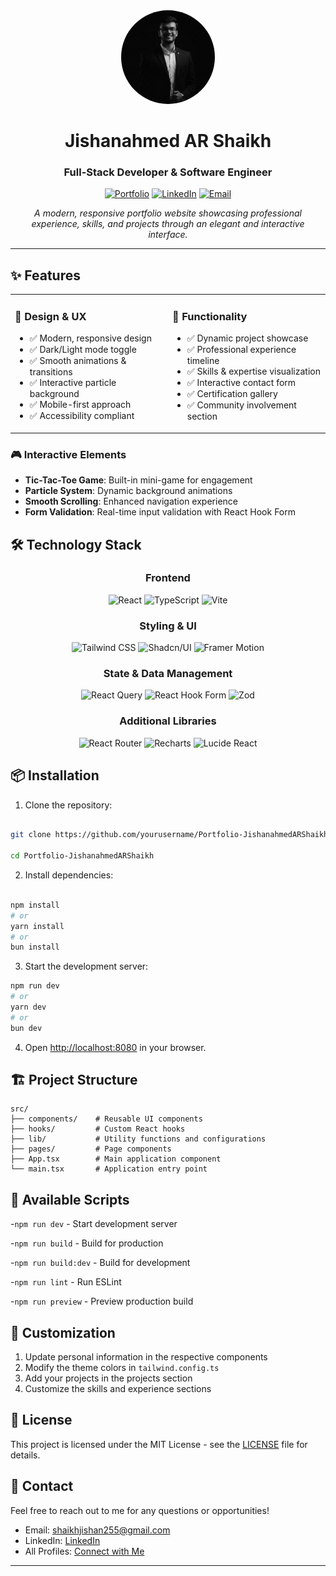 <div align="center">
  <img src="./public/my-images/FormalProfile_Monochrome.png" alt="Jishanahmed AR Shaikh" width="150" height="150" style="border-radius: 50%; object-fit: cover;">
  
  # Jishanahmed AR Shaikh
  ### Full-Stack Developer & Software Engineer
  
  [![Portfolio](https://img.shields.io/badge/Portfolio-Live-brightgreen?style=for-the-badge&logo=vercel)](https://your-portfolio-url.com)
  [![LinkedIn](https://img.shields.io/badge/LinkedIn-Connect-blue?style=for-the-badge&logo=linkedin)](https://www.linkedin.com/in/jishanahmedshaikh)
  [![Email](https://img.shields.io/badge/Email-Contact-red?style=for-the-badge&logo=gmail)](mailto:shaikhjishan255@gmail.com)
  
  *A modern, responsive portfolio website showcasing professional experience, skills, and projects through an elegant and interactive interface.*
</div>

---

## ✨ Features

<table>
<tr>
<td width="50%">

### 🎨 **Design & UX**
- ✅ Modern, responsive design
- ✅ Dark/Light mode toggle
- ✅ Smooth animations & transitions
- ✅ Interactive particle background
- ✅ Mobile-first approach
- ✅ Accessibility compliant

</td>
<td width="50%">

### 🚀 **Functionality**
- ✅ Dynamic project showcase
- ✅ Professional experience timeline
- ✅ Skills & expertise visualization
- ✅ Interactive contact form
- ✅ Certification gallery
- ✅ Community involvement section

</td>
</tr>
</table>

### 🎮 **Interactive Elements**
- **Tic-Tac-Toe Game**: Built-in mini-game for engagement
- **Particle System**: Dynamic background animations
- **Smooth Scrolling**: Enhanced navigation experience
- **Form Validation**: Real-time input validation with React Hook Form

## 🛠️ **Technology Stack**

<div align="center">

### **Frontend**
![React](https://img.shields.io/badge/React-18.3.1-61DAFB?style=for-the-badge&logo=react&logoColor=black)
![TypeScript](https://img.shields.io/badge/TypeScript-5.5.3-3178C6?style=for-the-badge&logo=typescript&logoColor=white)
![Vite](https://img.shields.io/badge/Vite-5.4.1-646CFF?style=for-the-badge&logo=vite&logoColor=white)

### **Styling & UI**
![Tailwind CSS](https://img.shields.io/badge/Tailwind_CSS-3.4.11-38B2AC?style=for-the-badge&logo=tailwind-css&logoColor=white)
![Shadcn/UI](https://img.shields.io/badge/Shadcn/UI-Latest-000000?style=for-the-badge&logo=shadcnui&logoColor=white)
![Framer Motion](https://img.shields.io/badge/Framer_Motion-12.9.2-0055FF?style=for-the-badge&logo=framer&logoColor=white)

### **State & Data Management**
![React Query](https://img.shields.io/badge/React_Query-5.56.2-FF4154?style=for-the-badge&logo=react-query&logoColor=white)
![React Hook Form](https://img.shields.io/badge/React_Hook_Form-7.53.0-EC5990?style=for-the-badge&logo=reacthookform&logoColor=white)
![Zod](https://img.shields.io/badge/Zod-3.23.8-3E67B1?style=for-the-badge&logo=zod&logoColor=white)

### **Additional Libraries**
![React Router](https://img.shields.io/badge/React_Router-6.26.2-CA4245?style=for-the-badge&logo=react-router&logoColor=white)
![Recharts](https://img.shields.io/badge/Recharts-2.12.7-8884D8?style=for-the-badge&logo=recharts&logoColor=white)
![Lucide React](https://img.shields.io/badge/Lucide_React-0.462.0-F56565?style=for-the-badge&logo=lucide&logoColor=white)

</div>

## 📦 Installation

1. Clone the repository:

```bash

git clone https://github.com/yourusername/Portfolio-JishanahmedARShaikh.git

cd Portfolio-JishanahmedARShaikh

```

2. Install dependencies:

```bash

npm install
# or
yarn install
# or
bun install

```

3. Start the development server:

```bash
npm run dev
# or
yarn dev
# or
bun dev
```

4. Open [http://localhost:8080](http://localhost:8080) in your browser.

## 🏗️ Project Structure

```
src/
├── components/    # Reusable UI components
├── hooks/         # Custom React hooks
├── lib/           # Utility functions and configurations
├── pages/         # Page components
├── App.tsx        # Main application component
└── main.tsx       # Application entry point
```

## 📝 Available Scripts

-`npm run dev` - Start development server

-`npm run build` - Build for production

-`npm run build:dev` - Build for development

-`npm run lint` - Run ESLint

-`npm run preview` - Preview production build

## 🎨 Customization

1. Update personal information in the respective components
2. Modify the theme colors in `tailwind.config.ts`
3. Add your projects in the projects section
4. Customize the skills and experience sections

## 📄 License

This project is licensed under the MIT License - see the [LICENSE](LICENSE) file for details.

## 🤝 Contact

Feel free to reach out to me for any questions or opportunities!

- Email: [shaikhjishan255@gmail.com](mailto:shaikhjishan255@gmail.com)
- LinkedIn: [LinkedIn](https://www.linkedin.com/in/jishanahmedshaikh)
- All Profiles: [Connect with Me](https://linktr.ee/jishanahmedshaikh)

---
